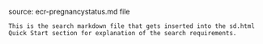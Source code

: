source: ecr-pregnancystatus.md file

    This is the search markdown file that gets inserted into the sd.html Quick Start section for explanation of the search requirements.
